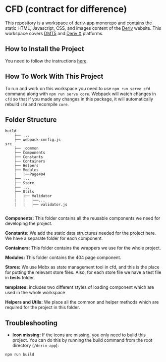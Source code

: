 # CFD (contract for difference)

This repository is a workspace of [deriv-app](../../README.md) monorepo and contains the static HTML, Javascript, CSS, and images content of the [Deriv](http://app.deriv.com) website.
This workspace covers [DMT5](https://app.deriv.com/mt5) and [Deriv X](https://app.deriv.com/derivx) platforms.

## How to Install the Project

You need to follow the instructions [here](../../README.md).

## How To Work With This Project

To run and work on this workspace you need to use `npm run serve cfd` command along with `npm run serve core`.
Webpack will watch changes in `cfd` so that if you made any changes in this package, it will automatically rebuild `cfd` and recompile `core`.

## Folder Structure

```
build
    ├── ...
    ├── webpack-config.js
src
    ├── _common
    ├── Components
    ├── Constants
    ├── Containers
    ├── Helpers
    ├── Modules
    |   |──Page404
    ├── ...
    ├── Store
    ├── ...
    ├── Utils
    │   ├── Validator
    |   |   ├──...
    |   |   ├── validator.js


```

**Components:** This folder contains all the reusable components we need for developing the project.

**Constants:** We add the static data structures needed for the project here.
We have a separate folder for each component.

**Containers:** This folder contains the wrappers we use for the whole project.

**Modules:** This folder contains the 404 page component.

**Stores:** We use Mobx as state management tool in cfd, and this is the place for putting the relevant store files. Also, for each store file we have a test file in **tests** folder.

**templates:** includes two different styles of loading component which are used in the whole workspace

**Helpers and Utils:** We place all the common and helper methods which are required for the project in this folder.

## Troubleshooting

-   **Icon missing:** If the icons are missing, you only need to build this project. You can do this by running the build command from the root directory (`/deriv-app`):

```console
npm run build
```
